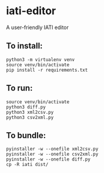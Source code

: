 # iati-editor
A user-friendly IATI editor

## To install:
```
python3 -m virtualenv venv
source venv/bin/activate
pip install -r requirements.txt
```

## To run:
```
source venv/bin/activate
python3 diff.py
python3 xml2csv.py
python3 csv2xml.py
```

## To bundle:
```
pyinstaller -w --onefile xml2csv.py
pyinstaller -w --onefile csv2xml.py
pyinstaller -w --onefile diff.py
cp -R iati dist/
```
